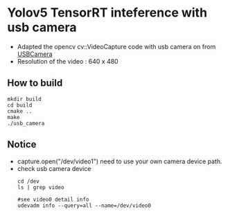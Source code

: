 
# Yolov5 TensorRT inteference with usb camera
- Adapted the opencv cv::VideoCapture code with usb camera on from [USBCamera](https://github.com/lxuejiao/USBCamera)
- Resolution of the video : 640 x 480

## How to build
```shell
mkdir build
cd build 
cmake ..
make
./usb_camera
```

## Notice
- capture.open("/dev/video1") need to use your own camera device path.
- check usb camera device
    ```shell
    cd /dev
    ls | grep video

    #see video0 detail info
    udevadm info --query=all --name=/dev/video0
    ```